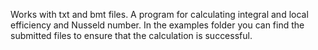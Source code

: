 Works with txt and bmt files. A program for calculating integral and local efficiency and Nusseld number. In the examples folder you can find the submitted files to ensure that the calculation is successful.
